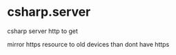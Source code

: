 # csharp.server
csharp server http to get 


mirror https resource to old devices than dont have https
